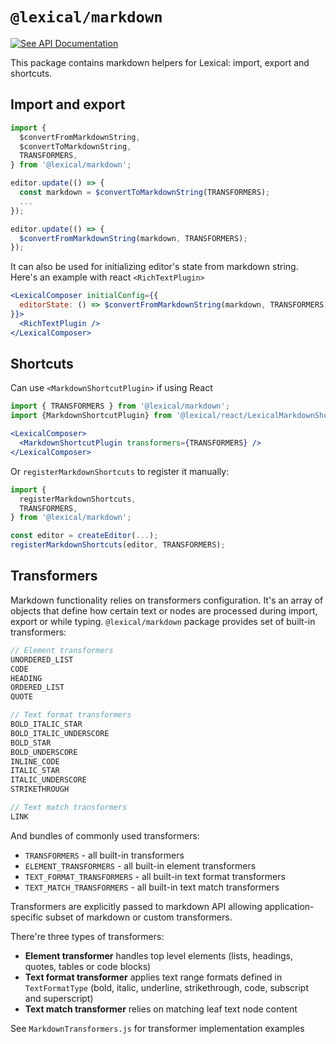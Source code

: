 # `@lexical/markdown`

[![See API Documentation](https://lexical.dev/img/see-api-documentation.svg)](https://lexical.dev/docs/api/modules/lexical_markdown)

This package contains markdown helpers for Lexical: import, export and shortcuts.

## Import and export
```js
import {
  $convertFromMarkdownString,
  $convertToMarkdownString,
  TRANSFORMERS,
} from '@lexical/markdown';

editor.update(() => {
  const markdown = $convertToMarkdownString(TRANSFORMERS);
  ...
});

editor.update(() => {
  $convertFromMarkdownString(markdown, TRANSFORMERS);
});
```

It can also be used for initializing editor's state from markdown string. Here's an example with react `<RichTextPlugin>`
```jsx
<LexicalComposer initialConfig={{
  editorState: () => $convertFromMarkdownString(markdown, TRANSFORMERS)
}}>
  <RichTextPlugin />
</LexicalComposer>
```

## Shortcuts
Can use `<MarkdownShortcutPlugin>` if using React
```jsx
import { TRANSFORMERS } from '@lexical/markdown';
import {MarkdownShortcutPlugin} from '@lexical/react/LexicalMarkdownShortcutPlugin';

<LexicalComposer>
  <MarkdownShortcutPlugin transformers={TRANSFORMERS} />
</LexicalComposer>
```

Or `registerMarkdownShortcuts` to register it manually:
```js
import {
  registerMarkdownShortcuts,
  TRANSFORMERS,
} from '@lexical/markdown';

const editor = createEditor(...);
registerMarkdownShortcuts(editor, TRANSFORMERS);
```

## Transformers
Markdown functionality relies on transformers configuration. It's an array of objects that define how certain text or nodes
are processed during import, export or while typing. `@lexical/markdown` package provides set of built-in transformers:
```js
// Element transformers
UNORDERED_LIST
CODE
HEADING
ORDERED_LIST
QUOTE

// Text format transformers
BOLD_ITALIC_STAR
BOLD_ITALIC_UNDERSCORE
BOLD_STAR
BOLD_UNDERSCORE
INLINE_CODE
ITALIC_STAR
ITALIC_UNDERSCORE
STRIKETHROUGH

// Text match transformers
LINK
```

And bundles of commonly used transformers:
- `TRANSFORMERS` - all built-in transformers
- `ELEMENT_TRANSFORMERS` - all built-in element transformers
- `TEXT_FORMAT_TRANSFORMERS` - all built-in text format transformers
- `TEXT_MATCH_TRANSFORMERS` - all built-in text match transformers

Transformers are explicitly passed to markdown API allowing application-specific subset of markdown or custom transformers.

There're three types of transformers:

- **Element transformer** handles top level elements (lists, headings, quotes, tables or code blocks)
- **Text format transformer** applies text range formats defined in `TextFormatType` (bold, italic, underline, strikethrough, code, subscript and superscript)
- **Text match transformer** relies on matching leaf text node content

See `MarkdownTransformers.js` for transformer implementation examples
